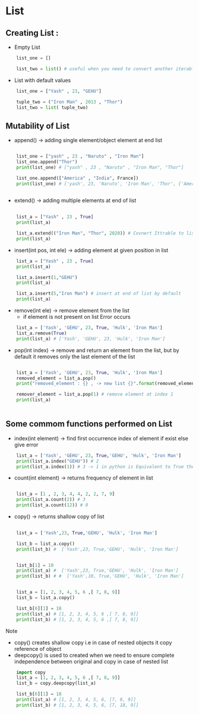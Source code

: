# List

## Creating List : 

* Empty List 
```python
    list_one = []

    list_two = list() # useful when you need to convert another iterable to a list
```
* List with default values
```python
    list_one = ["Yash" , 23, "GEHU"]

    tuple_two = ("Iron Man" , 2013 , "Thor")    
    list_two = list( tuple_two)
```

## Mutability of List

* append() -> adding single element/object element at end list
```python

    list_one = ["yash" , 23 , "Naruto" , "Iron Man"]
    list_one.append("Thor")
    print(list_one) # ["yash" , 23 , "Naruto" , "Iron Man", "Thor"]

    list_one.append(["America" , "India", France])
    print(list_one) # ['yash', 23, 'Naruto', 'Iron Man', 'Thor', ['America', 'India', 2020]]
 
```

* extend() -> adding multiple elements at end of list
```python
    
    list_a = ["Yash" , 23 , True]
    print(list_a)

    list_a.extend(("Iron Man", "Thor", 2020)) # Covnert Ittrable to list components
    print(list_a)

```

* insert(int pos, int ele) -> adding element at given position in list
```python
    list_a = ["Yash" , 23 , True]
    print(list_a)

    list_a.insert(1,"GEHU")
    print(list_a)

    list_a.insert(5,"Iron Man") # insert at end of list by default
    print(list_a)
```

* remove(int ele) -> remove element from the list
    - if element is not present on list Error occurs

``` python
    list_a = ['Yash', 'GEHU', 23, True, 'Hulk', 'Iron Man']
    list_a.remove(True)
    print(list_a) # ['Yash', 'GEHU', 23, 'Hulk', 'Iron Man']
```

* pop(int index) ->  remove and return an element from the list, but by default it removes only the last element of the list

``` python

    list_a = ['Yash', 'GEHU', 23, True, 'Hulk', 'Iron Man']
    removed_element = list_a.pop()
    print("removed_element : {} , -> new list {}".format(removed_element, list_a)) # By default remove last element

    remover_element = list_a.pop(1) # remove element at index 1
    print(list_a)   
    
```

## Some commom functions performed on List

* index(int element) -> find first occurrence index of element if exist else give error

```python
    list_a = ['Yash', 'GEHU', 23, True,'GEHU', 'Hulk', 'Iron Man']
    print(list_a.index("GEHU")) # 2
    print(list_a.index(1)) # 3 -> 1 in python is Equivalent to True therefore output is 3

```

* count(int element) -> returns frequency of element in list

```python

    list_a = [1 , 2, 3, 4, 4, 2, 2, 7, 9]
    print(list_a.count(2)) # 3
    print(list_a.count(12)) # 0
```

*  copy() -> returns shallow copy of list 
```python
    
    list_a = ['Yash',23, True,'GEHU', 'Hulk', 'Iron Man']

    list_b = list_a.copy()
    print(list_b) #  ['Yash',23, True,'GEHU', 'Hulk', 'Iron Man']


    list_b[1] = 10
    print(list_a) #  ['Yash',23, True,'GEHU', 'Hulk', 'Iron Man']
    print(list_b) # #  ['Yash',10, True,'GEHU', 'Hulk', 'Iron Man']


    list_a = [1, 2, 3, 4, 5, 6 ,[ 7, 8, 9]]
    list_b = list_a.copy()

    list_b[6][1] = 18
    print(list_a) # [1, 2, 3, 4, 5, 6 ,[ 7, 8, 9]]
    print(list_b) # [1, 2, 3, 4, 5, 6 ,[ 7, 8, 9]]

```
>[!Note]
>- copy() creates shallow copy i.e in case of nested objects it copy reference of object
>- deepcopy() is used to created when we need to ensure complete independence between original and copy in case of nested list
```python
    import copy
    list_a = [1, 2, 3, 4, 5, 6 ,[ 7, 8, 9]]
    list_b = copy.deepcopy(list_a)

    list_b[6][1] = 18
    print(list_a) # [1, 2, 3, 4, 5, 6, [7, 8, 9]]
    print(list_b) # [1, 2, 3, 4, 5, 6, [7, 18, 9]]
```

